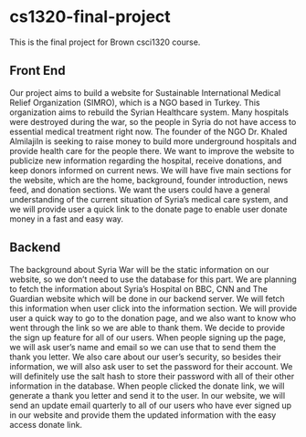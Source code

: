 # cs1320-final-project
This is the final project for Brown csci1320 course. 
## Front End
Our project aims to build a website for Sustainable International Medical Relief Organization (SIMRO), which is a NGO based in Turkey. This organization aims to rebuild the Syrian Healthcare system. Many hospitals were destroyed during the war, so the people in Syria do not have access to essential medical treatment right now. The founder of the NGO Dr. Khaled AlmilajiIn is seeking to raise money to build more underground hospitals and provide health care for the people there. We want to improve the website to publicize new information regarding the hospital, receive donations, and keep donors informed on current news. We will have five main sections for the website, which are the home, background, founder introduction, news feed, and donation sections. We want the users could have a general understanding of the current situation of Syria’s medical care system, and we will provide user a quick link to the donate page to enable user donate money in a fast and easy way. 
## Backend
The background about Syria War will be the static information on our website, so we don’t need to use the database for this part. We are planning to fetch the information about Syria’s Hospital on BBC, CNN and The Guardian website which will be done in our backend server. We will fetch this information when user click into the information section. We will provide user a quick way to go to the donation page, and we also want to know who went through the link so we are able to thank them. We decide to provide the sign up feature for all of our users. When people signing up the page, we will ask user’s name and email so we can use that to send them the thank you letter. We also care about our user’s security, so besides their information, we will also ask user to set the password for their account. We will definitely use the salt hash to store their password with all of their other information in the database. When people clicked the donate link, we will generate a thank you letter and send it to the user. In our website, we will send an update email quarterly to all of our users who have ever signed up in our website and provide them the updated information with the easy access donate link.
